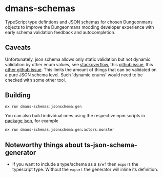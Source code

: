 # dmans-schemas

TypeScript type defintions and [JSON schemas](https://json-schema.org/) for chosen Dungeonmans objects to improve the Dungeonmans modding developer experience with early schema validation feedback and autocompletion.

## Caveats

Unfortunately, json schema allows only static validation but not dynamic validation by other enum values, see [stackoverflow](https://stackoverflow.com/questions/57705601/json-schema-only-allow-existing-keys-as-value-in-another-object), this [github issue](https://github.com/json-schema-org/json-schema-spec/issues/331), this [other github issue](https://github.com/json-schema-org/json-schema-spec/issues/855). This limits the amount of things that can be validated on a pure JSON schema level. Such 'dynamic enums' would need to be checked with some other tool.

## Building

```sh
nx run dmans-schemas:jsonschema:gen
```

You can also build individual ones using the respective npm scripts in [package.json](./package.json), for example

```sh
nx run dmans-schemas:jsonschema:gen:actors:monster
```

## Noteworthy things about ts-json-schema-generator

- If you want to include a type/schema as a `$ref` then `export` the typescript type. Without the `export` the generator will inline its definition.
